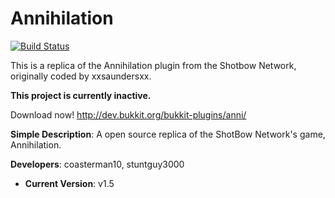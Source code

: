 # Annihilation
[![Build Status](https://api.travis-ci.org/coasterman10/Annihilation.png?branch=master)](https://api.travis-ci.org/stuntguy3000/GameCore)

This is a replica of the Annihilation plugin from the Shotbow Network, originally coded by xxsaundersxx. 

**This project is currently inactive.**

Download now! http://dev.bukkit.org/bukkit-plugins/anni/

 **Simple Description**: A open source replica of the ShotBow Network's game, Annihilation. 

 **Developers**: coasterman10, stuntguy3000

* **Current Version**: v1.5
